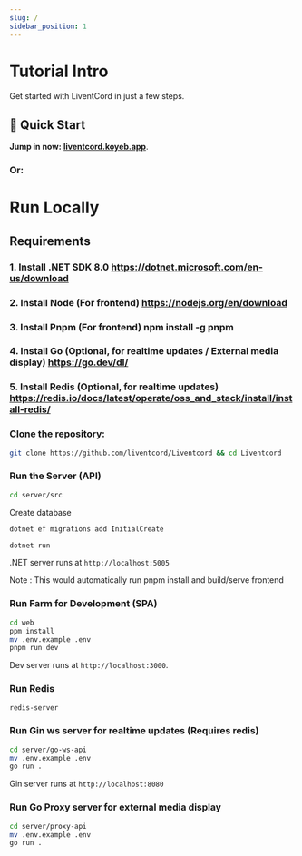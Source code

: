 ```yaml
---
slug: /
sidebar_position: 1
---
```


# Tutorial Intro

Get started with LiventCord in just a few steps.

## 🚀 Quick Start

**Jump in now:** **[liventcord.koyeb.app](https://liventcord.koyeb.app)**.
### Or:
# **Run Locally**

## Requirements
### 1. Install .NET SDK 8.0 https://dotnet.microsoft.com/en-us/download
### 2. Install Node (For frontend) https://nodejs.org/en/download
### 3. Install Pnpm (For frontend) npm install -g pnpm
### 4. Install Go (Optional, for realtime updates / External media display) https://go.dev/dl/
### 5. Install Redis (Optional, for realtime updates) https://redis.io/docs/latest/operate/oss_and_stack/install/install-redis/


### Clone the repository:
```bash
git clone https://github.com/liventcord/Liventcord && cd Liventcord
```
### Run the Server (API)
```bash
cd server/src
```
Create database
```bash
dotnet ef migrations add InitialCreate
```
```bash
dotnet run
```
.NET server runs at `http://localhost:5005`

Note : This would automatically run pnpm install and build/serve frontend

### Run Farm for Development (SPA)
```bash
cd web
ppm install
mv .env.example .env
pnpm run dev
```
Dev server runs at `http://localhost:3000`.

### Run Redis
```bash
redis-server
```

### Run Gin ws server for realtime updates (Requires redis)
```bash
cd server/go-ws-api
mv .env.example .env
go run .
```
Gin server runs at `http://localhost:8080`

### Run Go Proxy server for external media display
```bash
cd server/proxy-api
mv .env.example .env
go run .